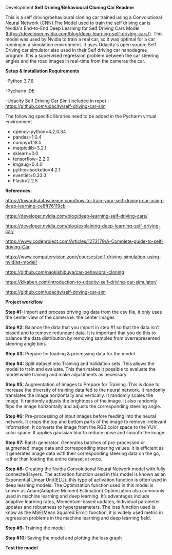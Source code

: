 ﻿Development
**Self Driving/Behavioural Cloning Car Readme**

This is a self driving/behavioural cloning car trained using a Convolutional Neural Network (CNN).The Model used to train the self driving car is Nvidia's End-to-End Deep Learning for Self Driving Cars Model (<https://developer.nvidia.com/blog/deep-learning-self-driving-cars/>). This model was used by Nvidia to train a real car, so it was optimal for a car running in a simulation environment. It uses Udacity's open source Self Driving car simulator also used in their Self driving car nanodegree program. It is a supervised regression problem between the car steering angles and the road images in real-time from the cameras the car.	

**Setup & Installation Requirements**

-Python 3.7.6

-Pycharm IDE

-Udacity Self Driving Car Sim (included in repo) : <https://github.com/udacity/self-driving-car-sim>

The following specific libraries need to be added in the Pycharm virtual environment

- opencv-python=4.2.0.34
- pandas=1.0.4
- numpy=1.18.5
- matplotlib=3.2.1
- sklearn=0.0
- tensorflow=2.2.0
- imgaug=0.4.0
- python-socketio=4.2.1
- eventlet=0.33.3
- Flask=2.2.5

**References:**

<https://towardsdatascience.com/how-to-train-your-self-driving-car-using-deep-learning-ce8ff76119cb>

<https://developer.nvidia.com/blog/deep-learning-self-driving-cars/>

<https://developer.nvidia.com/blog/explaining-deep-learning-self-driving-car/>

<https://www.codeproject.com/Articles/1273179/A-Complete-guide-to-self-driving-Car>

<https://www.computervision.zone/courses/self-driving-simulation-using-nvidias-model/>

<https://github.com/naokishibuya/car-behavioral-cloning>

<https://kikaben.com/introduction-to-udacity-self-driving-car-simulator/>

<https://github.com/udacity/self-driving-car-sim>


**Project workflow**

**Step #1:**
Import and process driving log data from the csv file, it only uses the center view of the camera ie. the center images


**Step #2:**
Balance the data that you import in step #1 so that the data isn't biased and to remove redundant data. It is important that you do this to balance the data distribution by removing samples from overrepresented steering angle bins.


**Step #3:**
Prepare for loading & processing data for the model


**Step #4:**
Split dataset into Training and Validation sets. 
This allows the model to train and evaluate. This then makes it possible to evaluate the model while training and make adjustments as necessary.


**Step #5:**
Augmentation of Images to Prepare for Training. 
This is done to increase the diversity of training data fed to the neural network. It randomly translates the image horizontally and vertically. It randomly scales the image. It randomly adjusts the brightness of the image. It also randomly flips the image horizontally and adjusts the corresponding steering angle.


**Step #6:**
Pre-processing of  input images before feeding into the neural network. 
It crops the top and bottom parts of the image to remove irrelevant information. It converts the image from the RGB color space to the YUV color space. It applies gaussian blur to reduce noise and smooth the image


**Step #7:**
Batch generator. Generates batches of pre-processed or augmented image data and corresponding steering values. It is efficient as it generates image data with their corresponding steering data on the go, rather than loading the entire dataset at once. 


**Step #8:**
Creating the Nvidia Convolutional Neural Network model with fully connected layers.
The activation function used in this model is known as an Exponential Linear Unit(ELU), this type of activation function is often used in deep learning models. The Optimization function used in this model is known as Adam(Adaptive Moment Estimation) Optimization also commonly used in machine learning and deep learning. It’s advantages include adaptive learning rates, Momentum-based updates, Individual parameter updates and robustness to hyperparameters. The loss function used is know as the MSE(Mean Squared Error) function, it is widely used metric in regression problems in the machine learning and deep learning field. 


**Step #9:**
Training the model


**Step #10:**
Saving the model and plotting the loss graph

**Test the model**
